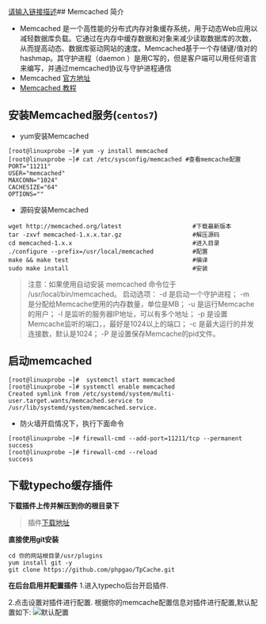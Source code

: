 [请输入链接描述][1]## Memcached 简介
* Memcached 是一个高性能的分布式内存对象缓存系统，用于动态Web应用以减轻数据库负载。它通过在内存中缓存数据和对象来减少读取数据库的次数，从而提高动态、数据库驱动网站的速度。Memcached基于一个存储键/值对的hashmap。其守护进程（daemon ）是用C写的，但是客户端可以用任何语言来编写，并通过memcached协议与守护进程通信
* Memcached [官方地址](https://memcached.org)
* [Memcached 教程](https://www.runoob.com/Memcached/Memcached-tutorial.html)

## 安装Memcached服务(`centos7`)
* yum安装Memcached
``` shell
[root@linuxprobe ~]# yum -y install memcached
[root@linuxprobe ~]# cat /etc/sysconfig/memcached #查看memcache配置
PORT="11211"
USER="memcached"
MAXCONN="1024"
CACHESIZE="64"
OPTIONS=""
```
* 源码安装Memcached
``` shell
wget http://memcached.org/latest                    #下载最新版本
tar -zxvf memcached-1.x.x.tar.gz                    #解压源码
cd memcached-1.x.x                                  #进入目录
./configure --prefix=/usr/local/memcached           #配置
make && make test                                   #编译
sudo make install                                   #安装
```
> 注意：如果使用自动安装 memcached 命令位于 /usr/local/bin/memcached。 
>  启动选项： 
>      -d 是启动一个守护进程； 
>      -m 是分配给Memcache使用的内存数量，单位是MB； 
>      -u 是运行Memcache的用户； 
>      -l 是监听的服务器IP地址，可以有多个地址； 
>      -p 是设置Memcache监听的端口，，最好是1024以上的端口； 
>      -c 是最大运行的并发连接数，默认是1024； 
>      -P 是设置保存Memcache的pid文件。

## 启动memcached
``` shell
[root@linuxprobe ~]#  systemctl start memcached 
[root@linuxprobe ~]# systemctl enable memcached
Created symlink from /etc/systemd/system/multi-user.target.wants/memcached.service to /usr/lib/systemd/system/memcached.service.

```

* 防火墙开启情况下，执行下面命令
``` shell
[root@linuxprobe ~]# firewall-cmd --add-port=11211/tcp --permanent
success
[root@linuxprobe ~]# firewall-cmd --reload
success
```

## 下载typecho缓存插件
**下载插件上传并解压到你的根目录下**
> 插件[下载地址](https://github.com/phpgao/TpCache)

**直接使用git安装**
``` shell
cd 你的网站根目录/usr/plugins
yum install git -y
git clone https://github.com/phpgao/TpCache.git
```
**在后台启用并配置插件**
1.进入typecho后台开启插件.

2.点击设置对插件进行配置.
根据你的memcache配置信息对插件进行配置,默认配置如下:
![默认配置][1]


  [1]: https://www.darkhat.xyz/usr/uploads/memcache.png